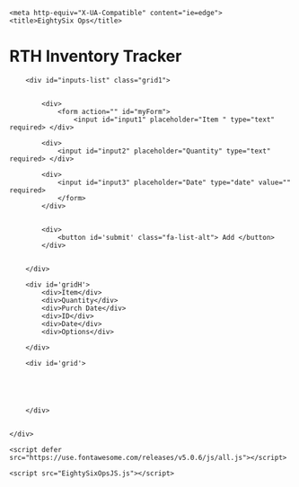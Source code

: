
<!DOCTYPE html>
<html lang="en">

<head>
    <meta charset="UTF-8">
    <meta name="viewport" content="width=device-width, initial-scale=1.0">
    <link rel="stylesheet" href="style.css">
    <link href="https://fonts.googleapis.com/css?family=Lato" rel="stylesheet">
    <link href="http://code.ionicframework.com/ionicons/2.0.1/css/ionicons.min.css">

    <meta http-equiv="X-UA-Compatible" content="ie=edge">
    <title>EightySix Ops</title>
</head>

<body>
    <div id="container">
        <h1> RTH Inventory Tracker </h1>

        <div id="inputs-list" class="grid1">


            <div>
                <form action="" id="myForm">
                    <input id="input1" placeholder="Item " type="text" required> </div>

            <div>
                <input id="input2" placeholder="Quantity" type="text" required> </div>

            <div>
                <input id="input3" placeholder="Date" type="date" value="" required>
                </form>
            </div>


            <div>
                <button id='submit' class="fa-list-alt"> Add </button>
            </div>


        </div>

<!-- heading for div table  -->
        <div id='gridH'>
            <div>Item</div>
            <div>Quantity</div>
            <div>Purch Date</div>
            <div>ID</div>
            <div>Date</div>
            <div>Options</div>

        </div>
<!-- contents in the div table -->
        <div id='grid'>





        </div>


    </div>

    <script defer src="https://use.fontawesome.com/releases/v5.0.6/js/all.js"></script>

    <script src="EightySixOpsJS.js"></script>
</body>

</html>
